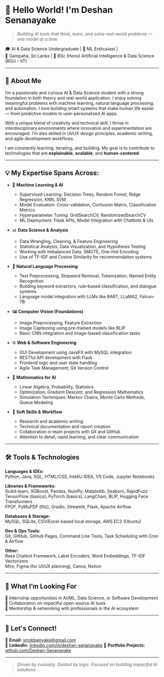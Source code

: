 # 👋 Hello World! I'm Deshan Senanayake

> *Building AI tools that think, learn, and solve real-world problems — one model at a time.*

🎓 AI & Data Science Undergraduate | 🤖 ML Enthusiast |  
📍 Gampaha, Sri Lanka | 💼 BSc (Hons) Artificial Intelligence & Data Science (RGU – IIT)

---

## 🧠 About Me

I’m a passionate and curious AI & Data Science student with a strong foundation in both theory and real-world application. I enjoy solving meaningful problems with machine learning, natural language processing, and automation. I love building smart systems that make human life easier — from predictive models to user-personalized AI apps.

With a unique blend of creativity and technical skill, I thrive in interdisciplinary environments where innovation and experimentation are encouraged. I’m also skilled in UI/UX design principles, academic writing, and agile development workflows.

I am constantly learning, iterating, and building. My goal is to contribute to technologies that are **explainable**, **scalable**, and **human-centered**.

---

## 💡 My Expertise Spans Across:

- 🧠 **Machine Learning & AI**  
  - Supervised Learning: Decision Trees, Random Forest, Ridge Regression, KNN, SVM  
  - Model Evaluation: Cross-validation, Confusion Matrix, Classification Metrics  
  - Hyperparameter Tuning: GridSearchCV, RandomizedSearchCV  
  - ML Deployment: Flask APIs, Model Integration with Chatbots & UIs  

- 📊 **Data Science & Analysis**  
  - Data Wrangling, Cleaning, & Feature Engineering  
  - Statistical Analysis, Data Visualization, and Hypothesis Testing  
  - Working with Imbalanced Data, SMOTE, One-Hot Encoding  
  - Use of TF-IDF and Cosine Similarity for recommendation systems  

- 🤖 **Natural Language Processing**  
  - Text Preprocessing, Stopword Removal, Tokenization, Named Entity Recognition  
  - Building keyword extractors, rule-based classification, and dialogue systems  
  - Language model integration with LLMs like BART, LLaMA2, Falcon-7B  

- 🖼️ **Computer Vision (Foundations)**  
  - Image Preprocessing, Feature Extraction  
  - Image Captioning using pre-trained models like BLIP  
  - Basic CNN integration and image-based classification tasks  

- 🌐 **Web & Software Engineering**  
  - GUI Development using JavaFX with MySQL integration  
  - RESTful API development with Flask  
  - Frontend logic and user state handling  
  - Agile Task Management, Git Version Control  

- 🧪 **Mathematics for AI**  
  - Linear Algebra, Probability, Statistics  
  - Optimization, Gradient Descent, and Regression Mathematics  
  - Simulation Techniques: Markov Chains, Monte Carlo Methods, Queue Modeling  

- 🧠 **Soft Skills & Workflow**  
  - Research and academic writing  
  - Technical documentation and report creation  
  - Collaboration in team projects with Git and GitHub  
  - Attention to detail, rapid learning, and clear communication

---

## 🛠️ Tools & Technologies

**Languages & IDEs:**  
Python, Java, SQL, HTML/CSS, IntelliJ IDEA, VS Code, Jupyter Notebooks  

**Libraries & Frameworks:**  
Scikit-learn, XGBoost, Pandas, NumPy, Matplotlib, Seaborn, RapidFuzz  
TensorFlow (basics), PyTorch (basics), LangChain, BLIP, Hugging Face Transformers  
FPDF, PyMuPDF (fitz), Gradio, Streamlit, Flask, Apache Airflow  

**Databases & Storage:**  
MySQL, SQLite, CSV/Excel-based local storage, AWS EC2 (Ubuntu)  

**Dev & Ops Tools:**  
Git, GitHub, GitHub Pages, Command Line Tools, Task Scheduling with Cron & Airflow  

**Other:**  
Rasa Chatbot Framework, Label Encoders, Word Embeddings, TF-IDF Vectorizers  
Miro, Figma (for UI/UX planning), Canva, Notion  

---

## 🎯 What I’m Looking For

📌 Internship opportunities in AI/ML, Data Science, or Software Development  
📌 Collaboration on impactful open-source AI tools  
📌 Mentorship & networking with professionals in the AI ecosystem

---

## 💬 Let's Connect!

📧 **Email:** smddsenyake@gmail.com  
🔗 **LinkedIn:** [linkedin.com/in/deshan-senanayake](https://www.linkedin.com/in/deshan-senanayake-7a0695292/)
📁 **Portfolio Projects:** [github.com/Deshan-Senanayake](https://github.com/Deshan-Senanayake)

---

> *Driven by curiosity. Guided by logic. Focused on building impactful AI solutions.*
